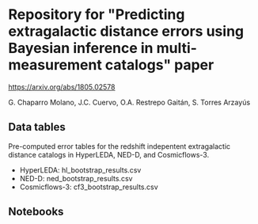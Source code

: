 # Repository for "Predicting extragalactic distance errors using Bayesian inference in multi-measurement catalogs" paper

https://arxiv.org/abs/1805.02578

G. Chaparro Molano, J.C. Cuervo, O.A. Restrepo Gaitán, S. Torres Arzayús

## Data tables

Pre-computed error tables for the redshift indepentent extragalactic distance catalogs in HyperLEDA, NED-D, and Cosmicflows-3.

- HyperLEDA: hl_bootstrap_results.csv
- NED-D: ned_bootstrap_results.csv
- Cosmicflows-3: cf3_bootstrap_results.csv

## Notebooks

